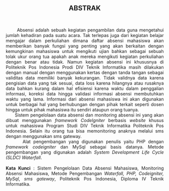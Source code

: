<h2 align="center">ABSTRAK</h2><br>
<p align="justify">
&nbsp;&nbsp;&nbsp;&nbsp;&nbsp;&nbsp;Absensi adalah sebuah kegiatan pengambilan data guna mengetahui jumlah kehadiran pada suatu acara. Tak terlepas juga dari kegiatan belajar mengajar dalam perkuliahan dimana daftar absensi mahasiswa akan memberikan banyak fungsi yang penting yang akan berkaitan dengan kemungkinan mahasiswa untuk mengikuti ujian bahkan sebagai sebuah tolak ukur orang tua apakah anak mereka mengikuti kegiatan perkuliahan dengan benar atau tidak. Namun kegiatan absensi ini khususnya di Politeknik Pos Indonesia Prodi DIV Teknik Informatika masih dilakukan dengan manual dengan menggunakan kertas dengan tanda tangan sebagai validitas data memiliki banyak kekurangan. Tidak validnya data karena pengisian data yang tak sesuai, data loss karena hilangnya atau rusaknya data bahkan kurang dalam hal efisiensi karena waktu dalam penggalian informasi, koreksi data hingga validasi informasi absensi membutuhkan waktu yang lama. Informasi dari absensi mahasiswa ini akan digunakan untuk berbagai hal yang berhubungan dengan pihak terkait seperti dosen hingga untuk pihak mahasiswa itu sendiri ataupun orang tuanya.<br> 
&nbsp;&nbsp;&nbsp;&nbsp;&nbsp;&nbsp;Sistem pengelolaan data absensi dan monitoring absensi ini yang akan dibuat menggunakan <i>framework CodeIgniter</i> berbasis <i>website</i> khusus untuk mahasiswa Program Studi DIV Teknik Informatika Politeknik Pos Indonesia. Selain itu orang tua bisa memonitoring anaknya melalui sms dengan menggunakan sms gateway.<br>
&nbsp;&nbsp;&nbsp;&nbsp;&nbsp;&nbsp;Alat pengembangan yang digunakan penulis yaitu PHP dengan <i>framework codeigniter</i> dan MySql sebagai basis datanya. Metode pengembangan yang digunakan adalah <i>System Development Life Cycle (SLDC) Waterfall</i>.<br>

<br>
<b>Kata Kunci</b> : Sistem Pengelolaan Data Absensi Mahasiswa, Monitoring Absensi Mahasiswa, Metode Pengembangan <i>Waterfall, PHP, Codeigniter,</i> <i>MySql</i>, <i>sms gateway</i>,  Politeknik Pos Indonesia, Diploma IV Teknik Informatika.
</p>
